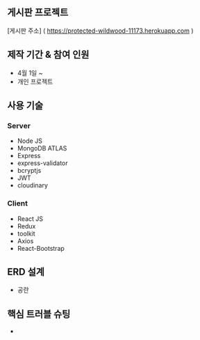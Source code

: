 ## 게시판 프로젝트
[게시판 주소] ( https://protected-wildwood-11173.herokuapp.com )


## 제작 기간 & 참여 인원
* 4월 1일 ~
* 개인 프로젝트


## 사용 기술

### Server
  * Node JS
  * MongoDB ATLAS
  * Express
  * express-validator
  * bcryptjs
  * JWT
  * cloudinary
  
### Client
  * React JS
  * Redux
  * toolkit
  * Axios
  * React-Bootstrap
  

## ERD 설계
* 공란


## 핵심 트러블 슈팅
* 



